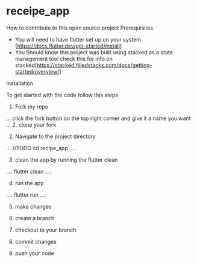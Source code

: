# receipe_app

How to contribute to this open source project
 Prerequisites
* You will need to have flutter set up on your system  [https://docs.flutter.dev/get-started/install]
* You Should know this project was built using stacked as a state management tool  check this for info on stacked[https://stacked.filledstacks.com/docs/getting-started/overview/]
 
Installation

To get started with the code follow this steps

1. Fork my repo 

...
click the fork button on the top right corner and give it a name you want
...
2. clone your fork

2. Navigate to the project directory

....//TODO
cd recipe_app
.....

3. clean the app by running the flutter clean

....
flutter clean
....

4. run the app

....
flutter run 
....

5. make changes

6. create a branch

7. checkout to your branch

8. commit changes 

9. push your code 
 

